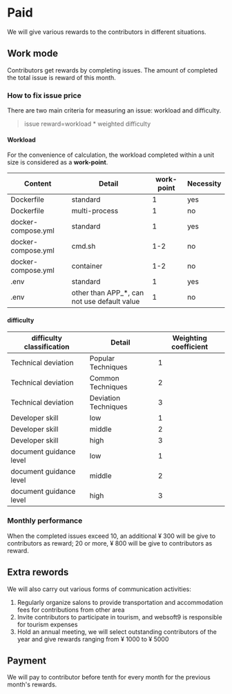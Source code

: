 # Paid

We will give various rewards to the contributors in different situations.

## Work mode

Contributors get rewards by completing issues. The amount of completed the total issue is reward of this month.

### How to fix issue price

There are two main criteria for measuring an issue: workload and difficulty.

> issue reward=workload \* weighted difficulty

#### Workload

For the convenience of calculation, the workload completed within a unit size is considered as a **work-point**.

| Content            | Detail                                        | work-point | Necessity |
| ------------------ | --------------------------------------------- | ---------- | --------- |
| Dockerfile         | standard                                      | 1          | yes       |
| Dockerfile         | multi-process                                 | 1          | no        |
| docker-compose.yml | standard                                      | 1          | yes       |
| docker-compose.yml | cmd.sh                                        | 1-2        | no        |
| docker-compose.yml | container                                     | 1-2        | no        |
| .env               | standard                                      | 1          | yes       |
| .env               | other than APP\_\*, can not use default value | 1          | no        |

#### difficulty

| difficulty classification | Detail               | Weighting coefficient |
| ------------------------- | -------------------- | --------------------- |
| Technical deviation       | Popular Techniques   | 1                     |
| Technical deviation       | Common Techniques    | 2                     |
| Technical deviation       | Deviation Techniques | 3                     |
| Developer skill           | low                  | 1                     |
| Developer skill           | middle               | 2                     |
| Developer skill           | high                 | 3                     |
| document guidance level   | low                  | 1                     |
| document guidance level   | middle               | 2                     |
| document guidance level   | high                 | 3                     |

### Monthly performance

When the completed issues exceed 10, an additional ¥ 300 will be give to contributors as reward; 20 or more, ¥ 800 will be give to contributors as reward.

## Extra rewords

We will also carry out various forms of communication activities:

1. Regularly organize salons to provide transportation and accommodation fees for contributions from other area
2. Invite contributors to participate in tourism, and websoft9 is responsible for tourism expenses
3. Hold an annual meeting, we will select outstanding contributors of the year and give rewards ranging from ¥ 1000 to ¥ 5000

## Payment

We will pay to contributor before tenth for every month for the previous month's rewards.
